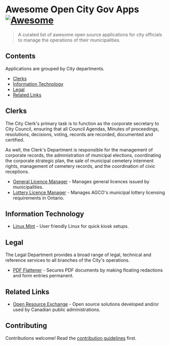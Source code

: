 # Awesome Open City Gov Apps [![Awesome](https://awesome.re/badge.svg)](https://awesome.re)

> A curated list of awesome open source applications for city officials to manage the operations of their municipalities.

## Contents

Applications are grouped by City departments.

- [Clerks](#clerks)
- [Information Technology](#information-technology)
- [Legal](#legal)
- [Related Links](#related-links)

## Clerks

The City Clerk's primary task is to function as the corporate secretary to City Council, ensuring that all Council Agendas, Minutes of proceedings, resolutions, decisions, voting, records are recorded, documented and certified.

As well, the Clerk's Department is responsible for the management of corporate records, the administration of municipal elections, coordinating the corporate strategic plan, the sale of municipal cemetery interment rights, management of cemetery records, and the coordination of civic receptions.

- [General Licence Manager](https://github.com/cityssm/general-licence-manager) - Manages general licences issued by municipalities.
- [Lottery Licence Manager](https://github.com/cityssm/lottery-licence-manager) - Manages AGCO's municipal lottery licensing requirements in Ontario.

## Information Technology

- [Linux Mint](https://linuxmint.com/) - User friendly Linux for quick kiosk setups.

## Legal

The Legal Department provides a broad range of legal, technical and reference services to all branches of the City's operations.

- [PDF Flattener](https://github.com/cityssm/pdfFlattener) - Secures PDF documents by making floating redactions and form entries permanent.

## Related Links

- [Open Resource Exchange](https://code.open.canada.ca/en/index.html) - Open source solutions developed and/or used by Canadian public administrations.

## Contributing

Contributions welcome! Read the [contribution guidelines](contributing.md) first.
